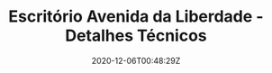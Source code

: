 ---
title: "Escritório Avenida da Liberdade - Detalhes Técnicos"
date: 2020-12-06T00:48:29Z
draft: true
address: "R. Costa Pinto, nº98 - 104"
city: "Paço de Arcos"
categories: ["avenida"] 
---